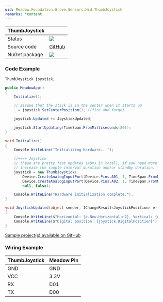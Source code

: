 ```yaml
---
uid: Meadow.Foundation.Grove.Sensors.Hid.ThumbJoystick
remarks: *content
---
```


| ThumbJoystick | |
|--------|--------|
| Status | <img src="https://img.shields.io/badge/Working-brightgreen"/> |
| Source code | [GitHub](https://github.com/WildernessLabs/Meadow.Foundation.Grove/tree/main/Source/ThumbJoystick) |
| NuGet package | <a href="https://www.nuget.org/packages/Meadow.Foundation.Grove.Sensors.Hid.ThumbJoystick/" target="_blank"><img src="https://img.shields.io/nuget/v/Meadow.Foundation.Grove.Sensors.Hid.ThumbJoystick.svg?label=Meadow.Foundation.Grove.Sensors.Hid.ThumbJoystick" /></a> |

### Code Example

```csharp
ThumbJoystick joystick;

public MeadowApp()
{
    Initialize();

    // assume that the stick is in the center when it starts up
    _ = joystick.SetCenterPosition(); //fire and forget

    joystick.Updated += JoystickUpdated;

    joystick.StartUpdating(TimeSpan.FromMilliseconds(20));
}

void Initialize()
{
    Console.WriteLine("Initializing hardware...");

    //==== Joystick
    // these are pretty fast updates (40ms in total), if you need more time to process, you can
    // increase the sample interval duration and/or standby duration.
    joystick = new ThumbJoystick(
        Device.CreateAnalogInputPort(Device.Pins.A01, 1, TimeSpan.FromMilliseconds(10), new Voltage(3.3)),
        Device.CreateAnalogInputPort(Device.Pins.A02, 1, TimeSpan.FromMilliseconds(10), new Voltage(3.3)),
        null, false);

    Console.WriteLine("Hardware initialization complete.");
}

void JoystickUpdated(object sender, IChangeResult<JoystickPosition> e)
{
    Console.WriteLine($"Horizontal: {e.New.Horizontal:n2}, Vertical: {e.New.Vertical:n2}");
    Console.WriteLine($"Digital position: {joystick.DigitalPosition}");
}

```

[Sample project(s) available on GitHub](https://github.com/WildernessLabs/Meadow.Foundation.Grove/tree/main/Source/ThumbJoystick)

### Wiring Example

| ThumbJoystick | Meadow Pin |
|--------|------------|
| GND    | GND        |
| VCC    | 3.3V       |
| RX     | D01        |
| TX     | D00        |



















